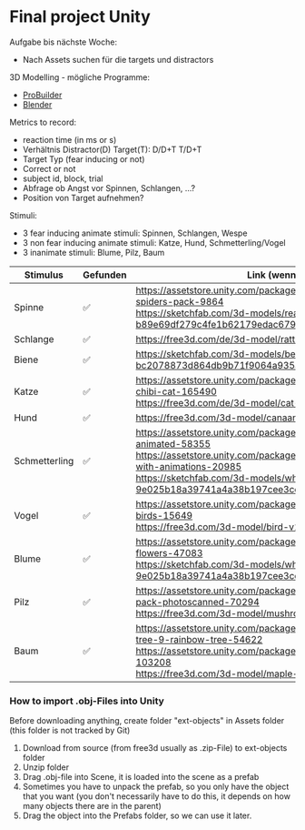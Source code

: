 # Final project Unity

Aufgabe bis nächste Woche:
- Nach Assets suchen für die targets und distractors

3D Modelling - mögliche Programme:
- [ProBuilder](https://docs.unity3d.com/Packages/com.unity.probuilder@4.0/manual/index.html)
- [Blender](https://www.blender.org/)

Metrics to record:
- reaction time (in ms or s)
- Verhältnis Distractor(D) Target(T): D/D+T T/D+T
- Target Typ (fear inducing or not)
- Correct or not
- subject id, block, trial
- Abfrage ob Angst vor Spinnen, Schlangen, ...?
- Position von Target aufnehmen?
 
 Stimuli:
 - 3 fear inducing animate stimuli: Spinnen, Schlangen, Wespe
 - 3 non fear inducing animate stimuli: Katze, Hund, Schmetterling/Vogel
 - 3 inanimate stimuli: Blume, Pilz, Baum
 
 |Stimulus|Gefunden|Link (wenn möglich)| Importiert |
 |--------|--------|-------------------|------------|
 | Spinne | :white_check_mark: |   https://assetstore.unity.com/packages/3d/characters/animals/animated-spiders-pack-9864  <br /> https://sketchfab.com/3d-models/realistic-spider-b89e69df279c4fe1b62179edac679617 | :white_check_mark: |
 | Schlange | :white_check_mark: | https://free3d.com/de/3d-model/rattlesnake-v04--784635.html   |  :white_check_mark:   |
 | Biene | :white_check_mark:  |   https://sketchfab.com/3d-models/bee-lowpoly-bc2078873d864db9b71f9064a935af7d | :white_check_mark:     |
 | Katze |  :white_check_mark:  |    https://assetstore.unity.com/packages/3d/characters/animals/free-chibi-cat-165490 <br />  https://free3d.com/de/3d-model/cat-v1--326682.html  | :white_check_mark: |
 | Hund |  :white_check_mark:   |    https://free3d.com/3d-model/canaan-dog-v1--72376.html     |  :white_check_mark:  |
 | Schmetterling | :white_check_mark: |  https://assetstore.unity.com/packages/3d/characters/animals/butterfly-animated-58355  <br />                          https://assetstore.unity.com/packages/3d/characters/animals/butterfly-with-animations-20985 <br /> https://sketchfab.com/3d-models/white-flower-9e025b18a39741a4a38b197cee3cdcac |  :white_check_mark:   |
 | Vogel | :white_check_mark:  | https://assetstore.unity.com/packages/3d/characters/animals/living-birds-15649  <br /> https://free3d.com/3d-model/bird-v1--875504.html |   :white_check_mark:    |
 | Blume | :white_check_mark: |  https://assetstore.unity.com/packages/3d/vegetation/plants/lowpoly-flowers-47083 <br/> https://sketchfab.com/3d-models/white-flower-9e025b18a39741a4a38b197cee3cdcac |   :white_check_mark:       |
 | Pilz |   :white_check_mark:  |     https://assetstore.unity.com/packages/3d/environments/toadstools-pack-photoscanned-70294  <br/> https://free3d.com/3d-model/mushroomshitake--119909.html | :white_check_mark:  |
 | Baum |  :white_check_mark:   |    https://assetstore.unity.com/packages/3d/vegetation/trees/realistic-tree-9-rainbow-tree-54622 <br />                                https://assetstore.unity.com/packages/3d/vegetation/trees/free-trees-103208 <br/>  https://free3d.com/3d-model/maple-tree-262328.html | :white_check_mark:  |
 
### How to import .obj-Files into Unity
Before downloading anything, create folder "ext-objects" in Assets folder (this folder is not tracked by Git)
1. Download from source (from free3d usually as .zip-File) to ext-objects folder
2. Unzip folder
3. Drag .obj-file into Scene, it is loaded into the scene as a prefab
4. Sometimes you have to unpack the prefab, so you only have the object that you want (you don't necessarily have to do this, it depends on how many objects there are in the parent)
5. Drag the object into the Prefabs folder, so we can use it later.
